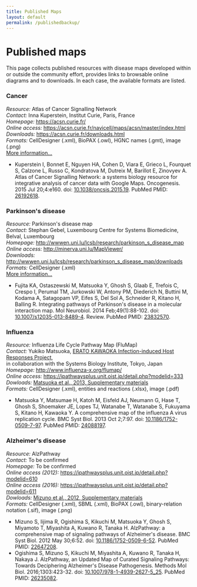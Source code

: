 ```yaml
---
title: Published Maps
layout: default
permalink: /publishedbackup/
---
```


# Published maps

<p>This page collects published resources with disease maps developed within or outside the community effort, provides links to browsable online diagrams and to downloads. In each case, the available formats are listed.</p>

<h3 id="Cancer">Cancer</h3>
<i>Resource:</i> Atlas of Cancer Signalling Network<br />
<i>Contact:</i> Inna Kuperstein, Institut Curie, Paris, France<br />
<i>Homepage:</i> <a href="https://acsn.curie.fr/" target="_blank">https://acsn.curie.fr/</a><br />
<i>Online access:</i> <a href="https://acsn.curie.fr/navicell/maps/acsn/master/index.html" target="_blank">https://acsn.curie.fr/navicell/maps/acsn/master/index.html</a><br />
<i>Downloads:</i> <a href="https://acsn.curie.fr/downloads.html" target="_blank">https://acsn.curie.fr/downloads.html</a><br />
<i>Formats:</i> CellDesigner (.xml), BioPAX (.owl), HGNC names (.gmt), image (.png)<br />
<a href="projects/cancer">More information...</a>
<p>
<ul>
<li>
Kuperstein I, Bonnet E, Nguyen HA, Cohen D, Viara E, Grieco L, Fourquet S, Calzone L, Russo C, Kondratova M, Dutreix M, Barillot E, Zinovyev A. Atlas of Cancer Signalling Network: a systems biology resource for integrative analysis of cancer data with Google Maps. Oncogenesis. 2015 Jul 20;4:e160. 
doi: <a href="https://dx.doi.org/10.1038/oncsis.2015.19" target="_blank">10.1038/oncsis.2015.19</a>. 
PubMed PMID: <a href="https://www.ncbi.nlm.nih.gov/pubmed/26192618" target="_blank">26192618</a>.</li>
</ul>

<h3 id="Parkison's disease">Parkinson's disease</h3>
<i>Resource:</i> Parkinson's disease map<br />
<i>Contact:</i> Stephan Gebel, Luxembourg Centre for Systems Biomedicine, Belval, Luxembourg<br />
<i>Homepage:</i> <a href="http://wwwen.uni.lu/lcsb/research/parkinson_s_disease_map" target="_blank">http://wwwen.uni.lu/lcsb/research/parkinson_s_disease_map</a><br />
<i>Online access:</i> <a href="http://minerva.uni.lu/MapViewer/" target="_blank">http://minerva.uni.lu/MapViewer/</a><br />
<i>Downloads:</i> <a href="http://wwwen.uni.lu/lcsb/research/parkinson_s_disease_map/downloads" target="_blank">http://wwwen.uni.lu/lcsb/research/parkinson_s_disease_map/downloads</a><br />
<i>Formats:</i> CellDesigner (.xml)<br />
<a href="projects/parkinsons">More information...</a>
<p>
<ul>
<li>
Fujita KA, Ostaszewski M, Matsuoka Y, Ghosh S, Glaab E, Trefois C, Crespo I, Perumal TM, Jurkowski W, Antony PM, Diederich N, Buttini M, Kodama A, Satagopam VP, Eifes S, Del Sol A, Schneider R, Kitano H, Balling R. Integrating pathways of Parkinson's disease in a molecular interaction map. Mol Neurobiol. 2014 Feb;49(1):88-102.  
doi: <a href="https://dx.doi.org/10.1007/s12035-013-8489-4" target="_blank">10.1007/s12035-013-8489-4</a>. Review. 
PubMed PMID: <a href="https://www.ncbi.nlm.nih.gov/pubmed/23832570" target="_blank">23832570</a>.
</li>
</ul>

<h3 id="Influenza">Influenza</h3>
<i>Resource:</i> Influenza Life Cycle Pathway Map (FluMap)<br />
<i>Contact:</i> Yukiko Matsuoka, 
<a href="http://www.jst.go.jp/erato/kawaoka/resource.html" target="_blank">ERATO KAWAOKA Infection-induced Host Responses Project</a>, <br />
in collaboration with the Systems Biology Institute, Tokyo, Japan<br />
<i>Homepage:</i> <a href="http://www.influenza-x.org/flumap/" target="_blank">http://www.influenza-x.org/flumap/</a><br />
<i>Online access:</i> <a href="https://ipathwaysplus.unit.oist.jp/detail.php?modelid=333" target="_blank">https://ipathwaysplus.unit.oist.jp/detail.php?modelid=333</a><br />
<i>Dowloads:</i> <a href="https://bmcsystbiol.biomedcentral.com/articles/10.1186/1752-0509-7-97" target="_blank">Matsuoka et al., 2013, Supplementary materials</a><br />
<i>Formats:</i> CellDesigner (.xml), entities and reactions (.xlsx), image (.pdf)
<!-- <a href="projects/alzheimers">More information...</a> -->
<p>
<ul>
<li>
Matsuoka Y, Matsumae H, Katoh M, Eisfeld AJ, Neumann G, Hase T, Ghosh S, Shoemaker JE, Lopes TJ, Watanabe T, 
Watanabe S, Fukuyama S, Kitano H, Kawaoka Y. A comprehensive map of the influenza A virus replication cycle. 
BMC Syst Biol. 2013 Oct 2;7:97. 
doi: <a href="https://dx.doi.org/10.1186/1752-0509-7-97" target="_blank">10.1186/1752-0509-7-97</a>. 
PubMed PMID: <a href="https://www.ncbi.nlm.nih.gov/pubmed/24088197" target="_blank">24088197</a>.
</li>
</ul>    
<!-- <a href="projects/alzheimers">More information...</a> -->


<h3 id="Alzheimer's disease">Alzheimer's disease</h3>
<i>Resource:</i> AlzPathway<br />
<i>Contact:</i> To be confirmed<br />
<i>Homepage:</i> To be confirmed<br />
<i>Online access (2012):</i> <a href="https://ipathwaysplus.unit.oist.jp/detail.php?modelid=610" target="_blank">https://ipathwaysplus.unit.oist.jp/detail.php?modelid=610</a><br />
<i>Online access (2016):</i> <a href="https://ipathwaysplus.unit.oist.jp/detail.php?modelid=611" target="_blank">https://ipathwaysplus.unit.oist.jp/detail.php?modelid=611</a><br />
<i>Dowloads:</i> <a href="http://bmcsystbiol.biomedcentral.com/articles/10.1186/1752-0509-6-52#Declarations" target="_blank">Mizuno et al., 2012, Supplementary materials</a><br />
<i>Formats:</i> CellDesigner (.xml), SBML (.xml), BioPAX (.owl), binary-relation notation (.sif), image (.png)
<!-- <a href="projects/alzheimers">More information...</a> -->
<p>
<ul>
<li>
Mizuno S, Iijima R, Ogishima S, Kikuchi M, Matsuoka Y, Ghosh S, Miyamoto T, Miyashita A, Kuwano R, Tanaka H. AlzPathway: a comprehensive map of signaling pathways of Alzheimer's disease. BMC Syst Biol. 2012 May 30;6:52. 
doi: <a href="https://dx.doi.org/10.1186/1752-0509-6-52" target="_blank">10.1186/1752-0509-6-52</a>. 
PubMed PMID: <a href="https://www.ncbi.nlm.nih.gov/pubmed/22647208" target="_blank">22647208</a>.
</li>
<li>
Ogishima S, Mizuno S, Kikuchi M, Miyashita A, Kuwano R, Tanaka H, Nakaya J. AlzPathway, an Updated Map of Curated Signaling Pathways: Towards Deciphering Alzheimer's Disease Pathogenesis. Methods Mol Biol. 2016;1303:423-32. 
doi: <a href="https://dx.doi.org/10.1007/978-1-4939-2627-5_25" target="_blank">10.1007/978-1-4939-2627-5_25</a>. 
PubMed PMID: <a href="https://www.ncbi.nlm.nih.gov/pubmed/26235082" target="_blank">26235082</a>.
</li>
</ul>   
